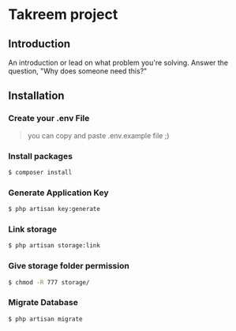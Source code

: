 # Takreem project

## Introduction

An introduction or lead on what problem you're solving. Answer the question, "Why does someone need this?"

## Installation

### Create your .env File
> you can copy and paste .env.example file ;)

### Install packages
```bash
$ composer install
```

### Generate Application Key
```bash
$ php artisan key:generate
```

### Link storage
```bash
$ php artisan storage:link
```

### Give storage folder permission
```bash
$ chmod -R 777 storage/
```

### Migrate Database
```bash
$ php artisan migrate
```

